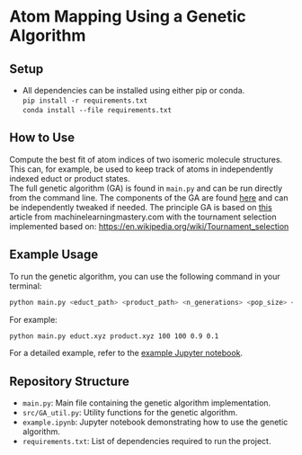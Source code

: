 # Atom Mapping Using a Genetic Algorithm

## Setup

- All dependencies can be installed using either pip or conda.<br>
`pip install -r requirements.txt` <br>
`conda install --file requirements.txt` <br>

## How to Use

Compute the best fit of atom indices of two isomeric molecule structures. This can, for example, be used to keep track of atoms in independently indexed educt or product states. <br>
The full genetic algorithm (GA) is found in `main.py` and can be run directly from the command line. The components of the GA are found [here](source/GA_util.py) and can be independently tweaked if needed. The principle GA is based on [this](https://machinelearningmastery.com/simple-genetic-algorithm-from-scratch-in-python/) article from machinelearningmastery.com with the tournament selection implemented based on: https://en.wikipedia.org/wiki/Tournament_selection

## Example Usage

To run the genetic algorithm, you can use the following command in your terminal:

```bash
python main.py <educt_path> <product_path> <n_generations> <pop_size> <cross_rate> <mut_rate>
```

For example:

```bash
python main.py educt.xyz product.xyz 100 100 0.9 0.1
```

For a detailed example, refer to the [example Jupyter notebook](example.ipynb).

## Repository Structure

- `main.py`: Main file containing the genetic algorithm implementation.
- `src/GA_util.py`: Utility functions for the genetic algorithm.
- `example.ipynb`: Jupyter notebook demonstrating how to use the genetic algorithm.
- `requirements.txt`: List of dependencies required to run the project.